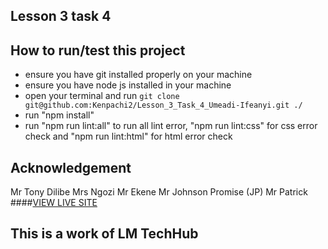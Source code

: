 ## Lesson 3 task 4
## How to run/test this project
* ensure you have git installed properly on your machine
* ensure you have node js installed in your machine
* open your terminal and run `git clone git@github.com:Kenpachi2/Lesson_3_Task_4_Umeadi-Ifeanyi.git ./`
* run "npm install"
* run "npm run lint:all" to run all lint error, "npm run lint:css" for css error check and "npm run lint:html" for html error check
## Acknowledgement
Mr Tony Dilibe
Mrs Ngozi
Mr Ekene
Mr Johnson Promise (JP)
Mr Patrick
####[VIEW LIVE SITE](https://kenpachi2.github.io/-Lesson_3_Task_4_Umeadi-Ifeanyi/)
## This is a work of LM TechHub